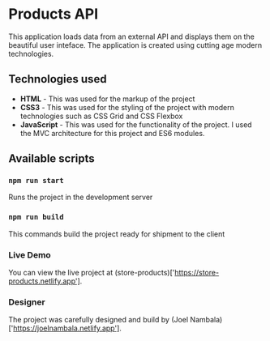 # Products API

This application loads data from an external API and displays them on the beautiful user inteface. The application is created using cutting age modern technologies.

## Technologies used

- **HTML** - This was used for the markup of the project
- **CSS3** - This was used for the styling of the project with modern technologies such as CSS Grid and CSS Flexbox
- **JavaScript** - This was used for the functionality of the project. I used the MVC architecture for this project and ES6 modules.

## Available scripts

### `npm run start`

Runs the project in the development server

### `npm run build`

This commands build the project ready for shipment to the client

### Live Demo

You can view the live project at (store-products)['https://store-products.netlify.app'].

### Designer

The project was carefully designed and build by (Joel Nambala)['https://joelnambala.netlify.app'].
